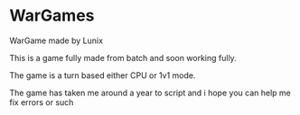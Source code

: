 # WarGames
WarGame made by Lunix


This is a game fully made from batch and soon working fully.

The game is a turn based either CPU or 1v1 mode.

The game has taken me around a year to script and i hope you can help me fix errors or such
